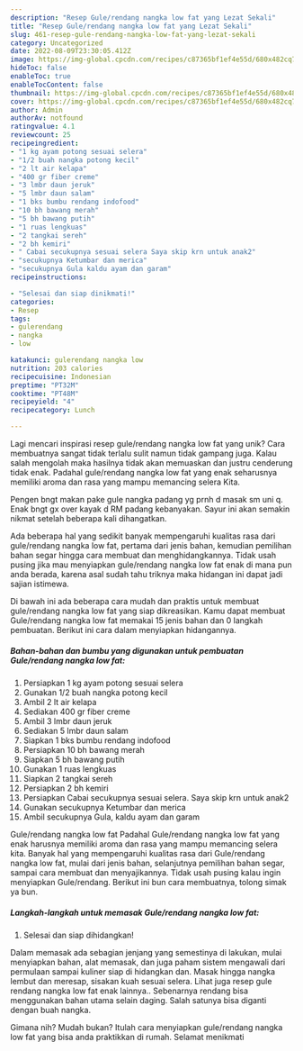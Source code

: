 ```yaml
---
description: "Resep Gule/rendang nangka low fat yang Lezat Sekali"
title: "Resep Gule/rendang nangka low fat yang Lezat Sekali"
slug: 461-resep-gule-rendang-nangka-low-fat-yang-lezat-sekali
category: Uncategorized
date: 2022-08-09T23:30:05.412Z
image: https://img-global.cpcdn.com/recipes/c87365bf1ef4e55d/680x482cq70/gulerendang-nangka-low-fat-foto-resep-utama.jpg
hideToc: false
enableToc: true
enableTocContent: false
thumbnail: https://img-global.cpcdn.com/recipes/c87365bf1ef4e55d/680x482cq70/gulerendang-nangka-low-fat-foto-resep-utama.jpg
cover: https://img-global.cpcdn.com/recipes/c87365bf1ef4e55d/680x482cq70/gulerendang-nangka-low-fat-foto-resep-utama.jpg
author: Admin
authorAv: notfound
ratingvalue: 4.1
reviewcount: 25
recipeingredient:
- "1 kg ayam potong sesuai selera"
- "1/2 buah nangka potong kecil"
- "2 lt air kelapa"
- "400 gr fiber creme"
- "3 lmbr daun jeruk"
- "5 lmbr daun salam"
- "1 bks bumbu rendang indofood"
- "10 bh bawang merah"
- "5 bh bawang putih"
- "1 ruas lengkuas"
- "2 tangkai sereh"
- "2 bh kemiri"
- " Cabai secukupnya sesuai selera Saya skip krn untuk anak2"
- "secukupnya Ketumbar dan merica"
- "secukupnya Gula kaldu ayam dan garam"
recipeinstructions:

- "Selesai dan siap dinikmati!"
categories:
- Resep
tags:
- gulerendang
- nangka
- low

katakunci: gulerendang nangka low 
nutrition: 203 calories
recipecuisine: Indonesian
preptime: "PT32M"
cooktime: "PT48M"
recipeyield: "4"
recipecategory: Lunch

---
```





Lagi mencari inspirasi resep gule/rendang nangka low fat yang unik? Cara membuatnya sangat tidak terlalu sulit namun tidak gampang juga. Kalau salah mengolah maka hasilnya tidak akan memuaskan dan justru cenderung tidak enak. Padahal gule/rendang nangka low fat yang enak seharusnya memiliki aroma dan rasa yang mampu memancing selera Kita.





Pengen bngt makan pake gule nangka padang yg prnh d masak sm uni q. Enak bngt gx over kayak d RM padang kebanyakan. Sayur ini akan semakin nikmat setelah beberapa kali dihangatkan.

Ada beberapa hal yang sedikit banyak mempengaruhi kualitas rasa dari gule/rendang nangka low fat, pertama dari jenis bahan, kemudian pemilihan bahan segar hingga cara membuat dan menghidangkannya. Tidak usah pusing jika mau menyiapkan gule/rendang nangka low fat enak di mana pun anda berada, karena asal sudah tahu triknya maka hidangan ini dapat jadi sajian istimewa.






Di bawah ini ada beberapa cara mudah dan praktis untuk membuat gule/rendang nangka low fat yang siap dikreasikan. Kamu dapat membuat Gule/rendang nangka low fat memakai 15 jenis bahan dan 0 langkah pembuatan. Berikut ini cara dalam menyiapkan hidangannya.

<!--inarticleads1-->

##### Bahan-bahan dan bumbu yang digunakan untuk pembuatan Gule/rendang nangka low fat:

1. Persiapkan 1 kg ayam potong sesuai selera
1. Gunakan 1/2 buah nangka potong kecil
1. Ambil 2 lt air kelapa
1. Sediakan 400 gr fiber creme
1. Ambil 3 lmbr daun jeruk
1. Sediakan 5 lmbr daun salam
1. Siapkan 1 bks bumbu rendang indofood
1. Persiapkan 10 bh bawang merah
1. Siapkan 5 bh bawang putih
1. Gunakan 1 ruas lengkuas
1. Siapkan 2 tangkai sereh
1. Persiapkan 2 bh kemiri
1. Persiapkan  Cabai secukupnya sesuai selera. Saya skip krn untuk anak2
1. Gunakan secukupnya Ketumbar dan merica
1. Ambil secukupnya Gula, kaldu ayam dan garam


Gule/rendang nangka low fat Padahal Gule/rendang nangka low fat yang enak harusnya memiliki aroma dan rasa yang mampu memancing selera kita. Banyak hal yang mempengaruhi kualitas rasa dari Gule/rendang nangka low fat, mulai dari jenis bahan, selanjutnya pemilihan bahan segar, sampai cara membuat dan menyajikannya. Tidak usah pusing kalau ingin menyiapkan Gule/rendang. Berikut ini bun cara membuatnya, tolong simak ya bun. 

<!--inarticleads2-->

##### Langkah-langkah untuk memasak Gule/rendang nangka low fat:


1. Selesai dan siap dihidangkan!

Dalam memasak ada sebagian jenjang yang semestinya di lakukan, mulai menyiapkan bahan, alat memasak, dan juga paham sistem mengawali dari permulaan sampai kuliner siap di hidangkan dan. Masak hingga nangka lembut dan meresap, sisakan kuah sesuai selera. Lihat juga resep gule rendang nangka low fat enak lainnya.. Sebenarnya rendang bisa menggunakan bahan utama selain daging. Salah satunya bisa diganti dengan buah nangka. 

Gimana nih? Mudah bukan? Itulah cara menyiapkan gule/rendang nangka low fat yang bisa anda praktikkan di rumah. Selamat menikmati
